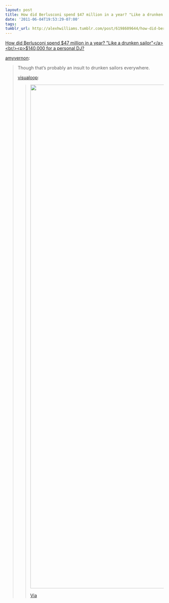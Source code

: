 ```yaml
---
layout: post
title: How did Berlusconi spend $47 million in a year? "Like a drunken sailor"
date: '2011-06-04T19:53:29-07:00'
tags: 
tumblr_url: http://alexhwilliams.tumblr.com/post/6198609644/how-did-berlusconi-spend-47-million-in-a-year-like-a
---
```

<a href="http://www.bonsai.tv/magazine/news/berlusconi-dove-ha-speso-34-milioni-di-euro-in-un-anno-infographic/">How did Berlusconi spend $47 million in a year? "Like a drunken sailor"</a><br/><p>$140,000 for a personal DJ?</p>
<p><a href="http://amyvernon.tumblr.com/post/6197478029/berlusconi">amyvernon</a>:</p>
<blockquote>
<p>Though that’s probably an insult to drunken sailors everywhere.</p>
<p><a href="http://visualoop.tumblr.com/post/5553325190">visualoop</a>:</p>
<blockquote>
<p><a href="http://www.bonsai.tv/magazine/news/berlusconi-dove-ha-speso-34-milioni-di-euro-in-un-anno-infographic/"><img width="600" height="1600" align="middle" src="http://www.bonsai.tv/wp-content/uploads/2011/03/silvio_berlusconi_34milioni_infographic_completa.jpg"/></a></p>
<p><a href="http://www.bonsai.tv/magazine/news/berlusconi-dove-ha-speso-34-milioni-di-euro-in-un-anno-infographic/">Via</a></p>
</blockquote>
</blockquote>
